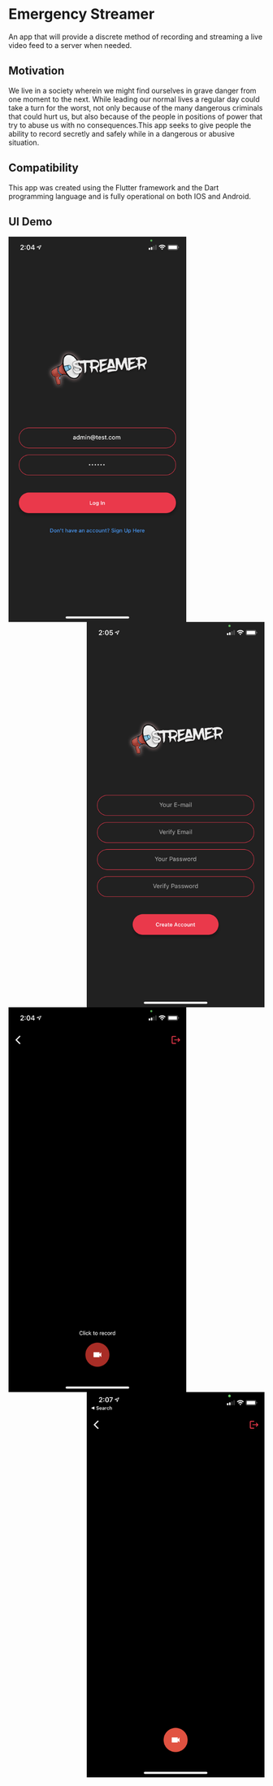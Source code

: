 # Emergency Streamer
An app that will provide a discrete method of recording and streaming a live video feed to a server when needed.
 
## Motivation
We live in a society wherein we might find ourselves in grave danger from one moment to the next. While leading our normal lives a regular day could take a turn for the worst, not only because of the many dangerous criminals that could hurt us, but also because of the people in positions of power that try to abuse us with no consequences.This app seeks to give people the ability to record secretly and safely while in a dangerous or abusive situation. 

## Compatibility
This app was created using the Flutter framework and the Dart programming language and is fully operational on both IOS and Android.

## UI Demo
<img src="https://raw.githubusercontent.com/AndhyGomez/FlutterEmergencyStreamer/main/images/LoginScreen.png" width = 350 align = left>
<img src="https://raw.githubusercontent.com/AndhyGomez/FlutterEmergencyStreamer/main/images/RegistrationScreen.png" width = 350 align = right>


<img src="https://raw.githubusercontent.com/AndhyGomez/FlutterEmergencyStreamer/main/images/MainScreenInactive.png" width = 350 align = left>
<img src="https://raw.githubusercontent.com/AndhyGomez/FlutterEmergencyStreamer/main/images/MainScreenActive.png" width = 350 align = right>



